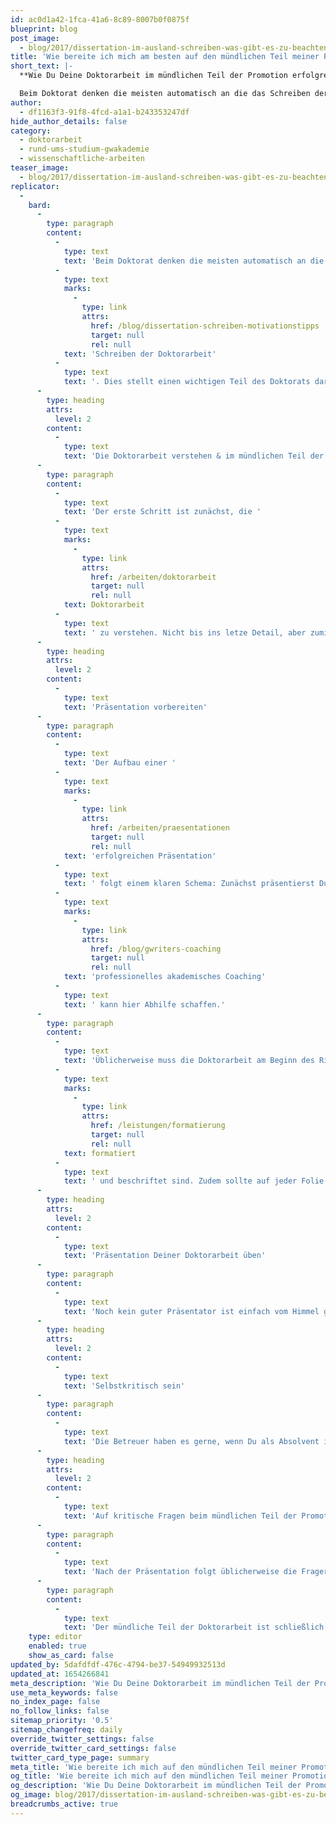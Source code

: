 ```yaml
---
id: ac0d1a42-1fca-41a6-8c89-8007b0f0875f
blueprint: blog
post_image:
  - blog/2017/dissertation-im-ausland-schreiben-was-gibt-es-zu-beachten/doktorarbeit-erfolgreich.png
title: 'Wie bereite ich mich am besten auf den mündlichen Teil meiner Promotion vor?'
short_text: |-
  **Wie Du Deine Doktorarbeit im mündlichen Teil der Promotion erfolgreich verteidigst & weitere Tipps vom akademischen Ghostwriter.**

  Beim Doktorat denken die meisten automatisch an die das Schreiben der Doktorarbeit. Dies stellt einen wichtigen Teil des Doktorats dar, allerdings gehört auch die Dissertationsverteidigung, der mündliche Teil der Promotion, dazu. Die Vorbereitung auf diese Prüfung birgt einige Tücken. Dieser Artikel bereitet Dich auf das Rigorosum vor und gibt Antworten auf offene Fragen...
author:
  - df1163f3-91f8-4fcd-a1a1-b243353247df
hide_author_details: false
category:
  - doktorarbeit
  - rund-ums-studium-gwakademie
  - wissenschaftliche-arbeiten
teaser_image:
  - blog/2017/dissertation-im-ausland-schreiben-was-gibt-es-zu-beachten/doktorarbeit-erfolgreich.png
replicator:
  -
    bard:
      -
        type: paragraph
        content:
          -
            type: text
            text: 'Beim Doktorat denken die meisten automatisch an die das '
          -
            type: text
            marks:
              -
                type: link
                attrs:
                  href: /blog/dissertation-schreiben-motivationstipps
                  target: null
                  rel: null
            text: 'Schreiben der Doktorarbeit'
          -
            type: text
            text: '. Dies stellt einen wichtigen Teil des Doktorats dar, allerdings gehört auch die Dissertationsverteidigung, der mündliche Teil der Promotion, dazu. Die Vorbereitung auf diese Prüfung birgt einige Tücken. Dieser Artikel bereitet Dich auf das Rigorosum vor und gibt Antworten auf offene Fragen.'
      -
        type: heading
        attrs:
          level: 2
        content:
          -
            type: text
            text: 'Die Doktorarbeit verstehen & im mündlichen Teil der Promotion verständlich erklären können'
      -
        type: paragraph
        content:
          -
            type: text
            text: 'Der erste Schritt ist zunächst, die '
          -
            type: text
            marks:
              -
                type: link
                attrs:
                  href: /arbeiten/doktorarbeit
                  target: null
                  rel: null
            text: Doktorarbeit
          -
            type: text
            text: ' zu verstehen. Nicht bis ins letze Detail, aber zumindest die wichtigsten Aspekte sollte man wissen und auch in wenigen, verständlichen Sätzen erklären können – Dies gilt insbesondere für Forschungsfragen, Theorie und Methode. Essentiell im Zuge des mündlichen Teils der Promotion ist es, in Bezug auf das Doktorarbeitsthema so kompetent wie möglich zu wirken. Teil dieser Kompetenz ist es, komplexe Aspekte möglichst einfach auch für Laien erklären zu können.'
      -
        type: heading
        attrs:
          level: 2
        content:
          -
            type: text
            text: 'Präsentation vorbereiten'
      -
        type: paragraph
        content:
          -
            type: text
            text: 'Der Aufbau einer '
          -
            type: text
            marks:
              -
                type: link
                attrs:
                  href: /arbeiten/praesentationen
                  target: null
                  rel: null
            text: 'erfolgreichen Präsentation'
          -
            type: text
            text: ' folgt einem klaren Schema: Zunächst präsentierst Du einen kleinen Überblick über den Inhalt der Präsentation, dann Thema und Forschungsfrage, Theorie, Methode und Ergebnisse. Der Schluss sollte die Klammer zur Ausgangsfrage so gut wie möglich schließen. Achte darauf, dass die Argumentation nicht widersprüchlich ist. Fast genauso wichtig wie der Inhalt der Präsentation ist der Präsentationsstil. Ein '
          -
            type: text
            marks:
              -
                type: link
                attrs:
                  href: /blog/gwriters-coaching
                  target: null
                  rel: null
            text: 'professionelles akademisches Coaching'
          -
            type: text
            text: ' kann hier Abhilfe schaffen.'
      -
        type: paragraph
        content:
          -
            type: text
            text: 'Üblicherweise muss die Doktorarbeit am Beginn des Rigorosums mündlich präsentiert werden. Dazu hast Du in der Regel rund 15 Minuten Zeit. In diesen 15 Minuten solltest Du die wichtigsten inhaltlichen Eckpunkte der Doktorarbeit rüberbringen. Darüber hinaus muss die Präsentation aber auch gewissen formalen Kriterien entsprechen. Dazu gehören einerseits unterstützende Medien (z.b. Powerpoint Folien), zum anderen aber auch Aufbau und Struktur, Präsentationsstil und Visualisierung. In Bezug auf die Folien solltest Du darauf achten, dass die Schriftgröße nicht zu groß und nicht zu klein ist, dass Grafiken '
          -
            type: text
            marks:
              -
                type: link
                attrs:
                  href: /leistungen/formatierung
                  target: null
                  rel: null
            text: formatiert
          -
            type: text
            text: ' und beschriftet sind. Zudem sollte auf jeder Folie eine Quelle angegeben werden. Dabei sollte die Stimme nicht zu laut und zu leise sein, der Blickkontakt mit dem Publikum gehalten werden und nicht „abgelesen“ werden. Achte darauf, möglichst frei zu sprechen.'
      -
        type: heading
        attrs:
          level: 2
        content:
          -
            type: text
            text: 'Präsentation Deiner Doktorarbeit üben'
      -
        type: paragraph
        content:
          -
            type: text
            text: 'Noch kein guter Präsentator ist einfach vom Himmel gefallen. Insbesondere dann, wenn die Präsentation auf fremder Sprache gehalten wird, z.b. auf Englisch, solltest Du die Präsentation ruhig auch vor dem Spiegel üben. Das schafft Sicherheit und inhaltliche Kompetenz.'
      -
        type: heading
        attrs:
          level: 2
        content:
          -
            type: text
            text: 'Selbstkritisch sein'
      -
        type: paragraph
        content:
          -
            type: text
            text: 'Die Betreuer haben es gerne, wenn Du als Absolvent in der Lage bist, Deine Forschung kritisch zu reflektieren. Das solltest Du auch in Deiner Präsentation zeigen, indem Du zum Schluss auf offene Fragen und Forschungsgrenzen Deines Projektes eingehst. Welche Aspekte konntest Du beispielsweise aus Zeit- oder Personalgründen, aber auch aufgrund fehlender Ressourcen, in Deiner Doktorarbeit nicht beantworten?'
      -
        type: heading
        attrs:
          level: 2
        content:
          -
            type: text
            text: 'Auf kritische Fragen beim mündlichen Teil der Promotion vorbereiten'
      -
        type: paragraph
        content:
          -
            type: text
            text: 'Nach der Präsentation folgt üblicherweise die Fragerunde, in der Betreuer und Zweitbetreuer kritische Fragen stellen. Viele dieser Fragen kann man schon in seiner Präsentation mit der Selbstreflexion vorwegnehmen. Dennoch solltest du Dir vorab überlegen, welche Fragen der Betreuer stellen könnte und gleichzeitig einen Plan entwickeln, wie Du auf diese Fragen antwortest.'
      -
        type: paragraph
        content:
          -
            type: text
            text: 'Der mündliche Teil der Doktorarbeit ist schließlich nicht zu unterschätzen – was viele jedoch tun. Wenn Du diese Tips beachtest, sollte diese Übung jedoch leicht von der Hand gehen.'
    type: editor
    enabled: true
    show_as_card: false
updated_by: 5dafdfdf-476c-4794-be37-54949932513d
updated_at: 1654266841
meta_description: 'Wie Du Deine Doktorarbeit im mündlichen Teil der Promotion erfolgreich verteidigst & weitere Tipps vom akademischen Ghostwriter.'
use_meta_keywords: false
no_index_page: false
no_follow_links: false
sitemap_priority: '0.5'
sitemap_changefreq: daily
override_twitter_settings: false
override_twitter_card_settings: false
twitter_card_type_page: summary
meta_title: 'Wie bereite ich mich auf den mündlichen Teil meiner Promotion vor?'
og_title: 'Wie bereite ich mich auf den mündlichen Teil meiner Promotion vor?'
og_description: 'Wie Du Deine Doktorarbeit im mündlichen Teil der Promotion erfolgreich verteidigst & weitere Tipps vom akademischen Ghostwriter.'
og_image: blog/2017/dissertation-im-ausland-schreiben-was-gibt-es-zu-beachten/doktorarbeit-erfolgreich.png
breadcrumbs_active: true
---
```

